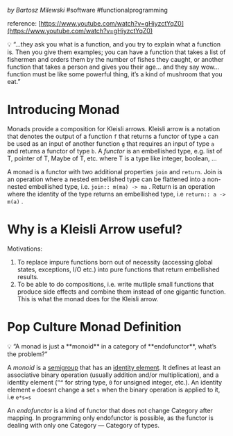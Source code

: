_by Bartosz Milewski_
#software #functionalprogramming

reference:
[https://www.youtube.com/watch?v=gHiyzctYqZ0](https://www.youtube.com/watch?v=gHiyzctYqZ0)

<aside> 💡 “…they ask you what is a function, and you try to explain what a function is. Then you give them examples; you can have a function that takes a list of fishermen and orders them by the number of fishes they caught, or another function that takes a person and gives you their age… and they say wow… function must be like some powerful thing, it’s a kind of mushroom that you eat.”

</aside>

# Introducing Monad

Monads provide a composition for Kleisli arrows. Kleisli arrow is a notation that denotes the output of a function `f` that returns a functor of type `a` can be used as an input of another function `g` that requires an input of type `a` and returns a functor of type `b`. A _functor_ is an embellished type, e.g. list of T, pointer of T, Maybe of T, etc. where T is a type like integer, boolean, …

A monad is a functor with two additional properties `join` and `return`. Join is an operation where a nested embellished type can be flattened into a non-nested embellished type, i.e. `join:: m(ma) -> ma` . Return is an operation where the identity of the type returns an embellished type, i.e `return:: a -> m(a)` .

# Why is a Kleisli Arrow useful?

Motivations:

1. To replace impure functions born out of necessity (accessing global states, exceptions, I/O etc.) into pure functions that return embellished results.
2. To be able to do compositions, i.e. write mutliple small functions that produce side effects and combine them instead of one gigantic function. This is what the monad does for the Kleisli arrow.

# Pop Culture Monad Definition

<aside> 💡 “A monad is just a **monoid** in a category of **endofunctor**, what’s the problem?”

</aside>

A _monoid_ is a [semigroup](https://en.wikipedia.org/wiki/Semigroup) that has an [identity element](https://en.wikipedia.org/wiki/Identity_element). It defines at least an associative binary operation (usually addition and/or multiplication), and a identity element (`”“` for string type, `0` for unsigned integer, etc.). An identity element `e` doesnt change a set `s` when the binary operation is applied to it, i.e `e*s=s`

An _endofunctor_ is a kind of functor that does not change Category after mapping. In programming only endofunctor is possible, as the functor is dealing with only one Category — Category of types.